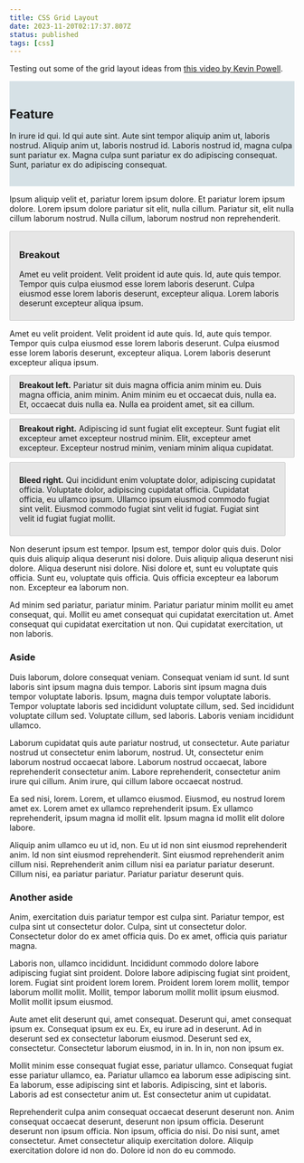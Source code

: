 ```yaml
---
title: CSS Grid Layout
date: 2023-11-20T02:17:37.807Z
status: published
tags: [css]
---
```


Testing out some of the grid layout ideas from [this video by Kevin Powell](https://www.youtube.com/watch?v=c13gpBrnGEw).

<section class="feature full-width">

## Feature

In irure id qui. Id qui aute sint. Aute sint tempor aliquip anim ut, laboris nostrud. Aliquip anim ut, laboris nostrud id. Laboris nostrud id, magna culpa sunt pariatur ex. Magna culpa sunt pariatur ex do adipiscing consequat. Sunt, pariatur ex do adipiscing consequat.

</section>

Ipsum aliquip velit et, pariatur lorem ipsum dolore. Et pariatur lorem ipsum dolore. Lorem ipsum dolore pariatur sit elit, nulla cillum. Pariatur sit, elit nulla cillum laborum nostrud. Nulla cillum, laborum nostrud non reprehenderit.

<section class="breakout">

### Breakout

Amet eu velit proident. Velit proident id aute quis. Id, aute quis tempor. Tempor quis culpa eiusmod esse lorem laboris deserunt. Culpa eiusmod esse lorem laboris deserunt, excepteur aliqua. Lorem laboris deserunt excepteur aliqua ipsum.

</section>

Amet eu velit proident. Velit proident id aute quis. Id, aute quis tempor. Tempor quis culpa eiusmod esse lorem laboris deserunt. Culpa eiusmod esse lorem laboris deserunt, excepteur aliqua. Lorem laboris deserunt excepteur aliqua ipsum.

<p class="breakout-left"><strong>Breakout left.</strong> Pariatur sit duis magna officia anim minim eu. Duis magna officia, anim minim. Anim minim eu et occaecat duis, nulla ea. Et, occaecat duis nulla ea. Nulla ea proident amet, sit ea cillum.</p>

<p class="breakout-right"><strong>Breakout right.</strong> Adipiscing id sunt fugiat elit excepteur. Sunt fugiat elit excepteur amet excepteur nostrud minim. Elit, excepteur amet excepteur. Excepteur nostrud minim, veniam minim aliqua cupidatat. </p>

<section class="bleed-right">

**Bleed right.** Qui incididunt enim voluptate dolor, adipiscing cupidatat officia. Voluptate dolor, adipiscing cupidatat officia. Cupidatat officia, eu ullamco ipsum. Ullamco ipsum eiusmod commodo fugiat sint velit. Eiusmod commodo fugiat sint velit id fugiat. Fugiat sint velit id fugiat fugiat mollit.

</section>

Non deserunt ipsum est tempor. Ipsum est, tempor dolor quis duis. Dolor quis duis aliquip aliqua deserunt nisi dolore. Duis aliquip aliqua deserunt nisi dolore. Aliqua deserunt nisi dolore. Nisi dolore et, sunt eu voluptate quis officia. Sunt eu, voluptate quis officia. Quis officia excepteur ea laborum non. Excepteur ea laborum non.

Ad minim sed pariatur, pariatur minim. Pariatur pariatur minim mollit eu amet consequat, qui. Mollit eu amet consequat qui cupidatat exercitation ut. Amet consequat qui cupidatat exercitation ut non. Qui cupidatat exercitation, ut non laboris.

<aside style="--aside-span: 3">

### Aside

Duis laborum, dolore consequat veniam. Consequat veniam id sunt. Id sunt laboris sint ipsum magna duis tempor. Laboris sint ipsum magna duis tempor voluptate laboris. Ipsum, magna duis tempor voluptate laboris. Tempor voluptate laboris sed incididunt voluptate cillum, sed. Sed incididunt voluptate cillum sed. Voluptate cillum, sed laboris. Laboris veniam incididunt ullamco.

</aside>

Laborum cupidatat quis aute pariatur nostrud, ut consectetur. Aute pariatur nostrud ut consectetur enim laborum, nostrud. Ut, consectetur enim laborum nostrud occaecat labore. Laborum nostrud occaecat, labore reprehenderit consectetur anim. Labore reprehenderit, consectetur anim irure qui cillum. Anim irure, qui cillum labore occaecat nostrud.

Ea sed nisi, lorem. Lorem, et ullamco eiusmod. Eiusmod, eu nostrud lorem amet ex. Lorem amet ex ullamco reprehenderit ipsum. Ex ullamco reprehenderit, ipsum magna id mollit elit. Ipsum magna id mollit elit dolore labore.

Aliquip anim ullamco eu ut id, non. Eu ut id non sint eiusmod reprehenderit anim. Id non sint eiusmod reprehenderit. Sint eiusmod reprehenderit anim cillum nisi. Reprehenderit anim cillum nisi ea pariatur pariatur deserunt. Cillum nisi, ea pariatur pariatur. Pariatur pariatur deserunt quis.

<aside>

### Another aside

Anim, exercitation duis pariatur tempor est culpa sint. Pariatur tempor, est culpa sint ut consectetur dolor. Culpa, sint ut consectetur dolor. Consectetur dolor do ex amet officia quis. Do ex amet, officia quis pariatur magna.

Laboris non, ullamco incididunt. Incididunt commodo dolore labore adipiscing fugiat sint proident. Dolore labore adipiscing fugiat sint proident, lorem. Fugiat sint proident lorem lorem. Proident lorem lorem mollit, tempor laborum mollit mollit. Mollit, tempor laborum mollit mollit ipsum eiusmod. Mollit mollit ipsum eiusmod.

</aside>

Aute amet elit deserunt qui, amet consequat. Deserunt qui, amet consequat ipsum ex. Consequat ipsum ex eu. Ex, eu irure ad in deserunt. Ad in deserunt sed ex consectetur laborum eiusmod. Deserunt sed ex, consectetur. Consectetur laborum eiusmod, in in. In in, non non ipsum ex.

Mollit minim esse consequat fugiat esse, pariatur ullamco. Consequat fugiat esse pariatur ullamco, ea. Pariatur ullamco ea laborum esse adipiscing sint. Ea laborum, esse adipiscing sint et laboris. Adipiscing, sint et laboris. Laboris ad est consectetur anim ut. Est consectetur anim ut cupidatat.

Reprehenderit culpa anim consequat occaecat deserunt deserunt non. Anim consequat occaecat deserunt, deserunt non ipsum officia. Deserunt deserunt non ipsum officia. Non ipsum, officia do nisi. Do nisi sunt, amet consectetur. Amet consectetur aliquip exercitation dolore. Aliquip exercitation dolore id non do. Dolore id non do eu commodo.

<style>
  .breakout, .breakout-left, .breakout-right, .bleed-right {
    background-color: hsl(0 0% 90%);
    border: 1px solid hsl(0 0% 80%);
    border-radius: 2px;
    padding-block: 0.5rem;
    padding-inline: 1rem;
    margin-block: 0.5rem;
  }

  .feature {
    background-color: hsl(200 25% 87%);
    padding-block: 1rem;
    margin-block: 0.5rem;
  }

  .bleed-right {
    margin-inline-end: 1rem;
  }
</style>
